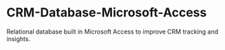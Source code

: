 # CRM-Database-Microsoft-Access
Relational database built in Microsoft Access to improve CRM tracking and insights.
